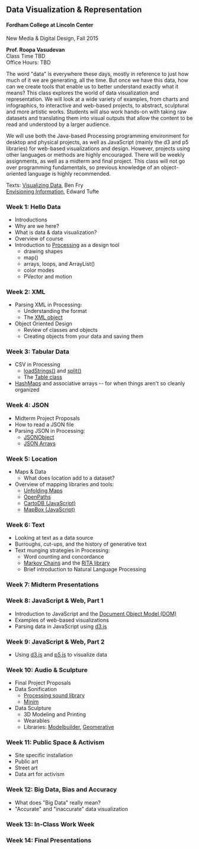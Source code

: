 ## Data Visualization & Representation
#### Fordham College at Lincoln Center
New Media & Digital Design, Fall 2015

<strong>Prof. Roopa Vasudevan</strong>  
Class Time TBD  
Office Hours: TBD  

The word "data" is everywhere these days, mostly in reference to just how much of it we are generating, all the time. But once we have this data, how can we create tools that enable us to better understand exactly what it means? This class explores the world of data visualization and representation. We will look at a wide variety of examples, from charts and infographics, to interactive and web-based projects, to abstract, sculptural and more artistic works. Students will also work hands-on with taking raw datasets and translating them into visual outputs that allow the content to be read and understood by a larger audience.

We will use both the Java-based Processing programming environment for desktop and physical projects, as well as JavaScript (mainly the d3 and p5 libraries) for web-based visualizations and design. However, projects using other languages or methods are highly encouraged. There will be weekly assignments, as well as a midterm and final project. This class will not go over programming fundamentals, so previous knowledge of an object-oriented language is highly recommended.

Texts:
[Visualizing Data](http://shop.oreilly.com/product/9780596514556.do), Ben Fry  
[Envisioning Information](http://www.amazon.com/Envisioning-Information-Edward-R-Tufte/dp/0961392118/ref=pd_cp_b_1), Edward Tufte

### Week 1: Hello Data
- Introductions
- Why are we here?
- What is data & data visualization?
- Overview of course
- Introduction to [Processing](http://processing.org) as a design tool
  - drawing shapes
  - map()
  - arrays, loops, and ArrayList()
  - color modes
  - PVector and motion

### Week 2: XML
- Parsing XML in Processing:
  - Understanding the format
  - The [XML object](https://processing.org/reference/XML.html)
- Object Oriented Design
  - Review of classes and objects
  - Creating objects from your data and saving them

### Week 3: Tabular Data
- CSV in Processing
  - [loadStrings()](https://processing.org/reference/loadStrings_.html) and [split()](https://processing.org/reference/split_.html)
  - The [Table class](https://processing.org/reference/Table.html)
- [HashMaps](https://processing.org/reference/HashMap.html) and associative arrays -- for when things aren't so cleanly organized

### Week 4: JSON
- Midterm Project Proposals
- How to read a JSON file
- Parsing JSON in Processing:
  - [JSONObject](https://processing.org/reference/JSONObject.html)
  - [JSON Arrays](https://processing.org/reference/JSONArray.html)

### Week 5: Location
- Maps & Data
  - What does location add to a dataset?
- Overview of mapping libraries and tools:
  - [Unfolding Maps](http://unfoldingmaps.org/)
  - [OpenPaths](https://openpaths.cc/)
  - [CartoDB (JavaScript)](http://cartodb.com/)
  - [MapBox (JavaScript)](https://www.mapbox.com/)

### Week 6: Text
- Looking at text as a data source
- Burroughs, cut-ups, and the history of generative text
- Text munging strategies in Processing:
  - Word counting and concordance
  - [Markov Chains](http://en.wikipedia.org/wiki/Markov_chain) and the [RiTA library](http://rednoise.org/rita/)
  - Brief introduction to Natural Language Processing

### Week 7: Midterm Presentations

### Week 8: JavaScript & Web, Part 1
- Introduction to JavaScript and the [Document Object Model (DOM)](http://css-tricks.com/dom/)
- Examples of web-based visualizations
- Parsing data in JavaScript using [d3.js](http://d3js.org/)

### Week 9: JavaScript & Web, Part 2
- Using [d3.js](http://d3js.org/) and [p5.js](http://p5js.org/) to visualize data

### Week 10: Audio & Sculpture
- Final Project Proposals
- Data Sonification
  - [Processing sound library](https://www.processing.org/reference/libraries/sound/index.html)
  - [Minim](http://code.compartmental.net/tools/minim/)
- Data Sculpture
  - 3D Modeling and Printing
  - Wearables
  - Libraries: [Modelbuilder](https://github.com/mariuswatz/modelbuilderMk2), [Geomerative](http://www.ricardmarxer.com/geomerative/)

### Week 11: Public Space & Activism
- Site specific installation
- Public art
- Street art
- Data art for activism

### Week 12: Big Data, Bias and Accuracy
- What does "Big Data" really mean?
- "Accurate" and "inaccurate" data visualization

### Week 13: In-Class Work Week

### Week 14: Final Presentations
